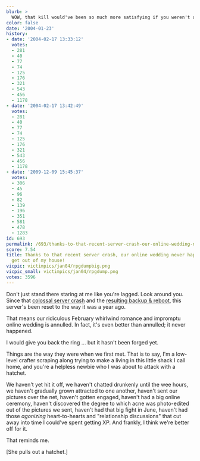 ```yaml
---
blurb: >
  WOW, that kill would've been so much more satisfying if you weren't a complete stranger.
color: false
date: '2004-01-23'
history:
- date: '2004-02-17 13:33:12'
  votes:
  - 281
  - 40
  - 77
  - 74
  - 125
  - 176
  - 321
  - 543
  - 456
  - 1178
- date: '2004-02-17 13:42:49'
  votes:
  - 281
  - 40
  - 77
  - 74
  - 125
  - 176
  - 321
  - 543
  - 456
  - 1178
- date: '2009-12-09 15:45:37'
  votes:
  - 306
  - 45
  - 96
  - 82
  - 139
  - 196
  - 351
  - 581
  - 478
  - 1283
id: 693
permalink: /693/thanks-to-that-recent-server-crash-our-online-wedding-never-happened-now-get-out-of-my-house/
score: 7.54
title: Thanks to that recent server crash, our online wedding never happened. Now
  get out of my house!
vicpic: victimpics/jan04/rpgdumpbig.png
vicpic_small: victimpics/jan04/rpgdump.png
votes: 3596
---
```


Don't just stand there staring at me like you're lagged. Look around
you. Since that [colossal server crash](@/victim/690.md) and the
[resulting backup & reboot](@/victim/692.md), this server's been
reset to the way it was a year ago.

That means our ridiculous February whirlwind romance and impromptu
online wedding is annulled. In fact, it's even better than annulled; it
never happened.

I would give you back the ring ... but it hasn't been forged yet.

Things are the way they were when we first met. That is to say, I'm a
low-level crafter scraping along trying to make a living in this little
shack I call home, and you're a helpless newbie who I was about to
attack with a hatchet.

We haven't yet hit it off, we haven't chatted drunkenly until the wee
hours, we haven't gradually grown attracted to one another, haven't sent
our pictures over the net, haven't gotten engaged, haven't had a big
online ceremony, haven't discovered the degree to which acne was
photo-edited out of the pictures we sent, haven't had that big fight in
June, haven't had those *agonizing* heart-to-hearts and "relationship
discussions" that cut away into time I could've spent getting XP. And
frankly, I think we're better off for it.

That reminds me.

\[She pulls out a hatchet.\]